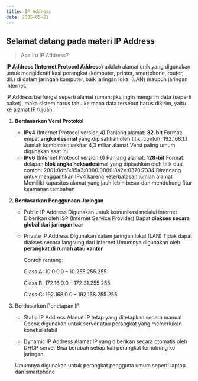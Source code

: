 ```yaml
---
title: IP Address
date: 2025-05-21
---
```

## Selamat datang pada materi IP Address
>Apa itu IP Address?
>
**IP Address (Internet Protocol Address)** adalah alamat unik yang digunakan untuk mengidentifikasi perangkat (komputer, printer, smartphone, router, dll.) di dalam jaringan komputer, baik jaringan lokal (LAN) maupun jaringan internet.

IP Address berfungsi seperti alamat rumah: jika ingin mengirim data (seperti paket), maka sistem harus tahu ke mana data tersebut harus dikirim, yaitu ke alamat IP tujuan.
>
1. **Berdasarkan Versi Protokol** <br>
    - **IPv4** (Internet Protocol version 4)
    Panjang alamat: **32-bit**
    Format: empat **angka desimal** yang dipisahkan oleh titik, contoh: 192.168.1.1
    Jumlah kombinasi: sekitar 4,3 miliar alamat
    Versi paling umum digunakan saat ini <br>
    - **IPv6** (Internet Protocol version 6)
    Panjang alamat: **128-bit**
    Format: delapan **blok angka heksadesimal** yang dipisahkan oleh titik dua, contoh: 2001:0db8:85a3:0000:0000:8a2e:0370:7334
    Dirancang untuk menggantikan IPv4 karena keterbatasan jumlah alamat
    Memiliki kapasitas alamat yang jauh lebih besar dan mendukung fitur keamanan tambahan

2. **Berdasarkan Penggunaan Jaringan**
    - Public IP Address
    Digunakan untuk komunikasi melalui internet
    Diberikan oleh ISP (Internet Service Provider)
    Dapat **diakses secara global dari jaringan luar**

    - Private IP Address
    Digunakan dalam jaringan lokal (LAN)
    Tidak dapat diakses secara langsung dari internet
    Umumnya digunakan oleh <strong>perangkat di rumah atau kantor</strong>

        Contoh rentang:

        Class A: 10.0.0.0 – 10.255.255.255

        Class B: 172.16.0.0 – 172.31.255.255

        Class C: 192.168.0.0 – 192.168.255.255

3. Berdasarkan Penetapan IP
    - Static IP Address
    Alamat IP tetap yang ditetapkan secara manual
    Cocok digunakan untuk server atau perangkat yang memerlukan koneksi stabil

    - Dynamic IP Address
    Alamat IP yang diberikan secara otomatis oleh DHCP server
    Bisa berubah setiap kali perangkat terhubung ke jaringan

    Umumnya digunakan untuk perangkat pengguna umum seperti laptop dan smartphone
<!-- > 
>Mau nlebih tau tentang DHCP?
>
<iframe width="750" height="350" 
  src="https://www.youtube.com/embed/e6-TaH5bkjo"
  title="DHCP" 
  frameborder="0" 
  allow="accelerometer; autoplay; clipboard-write; encrypted-media; gyroscope; picture-in-picture" 
  allowfullscreen>
</iframe> -->
<!-- >
<iframe width="750" height="350" 
  src="https://www.youtube.com/embed/l5vLxYrZAgA?start=239" 
  title="IP Addressing" 
  frameborder="0" 
  allow="accelerometer; autoplay; clipboard-write; encrypted-media; gyroscope; picture-in-picture" 
  allowfullscreen>
</iframe>

>
>Nah supaya kalian lebih paham bisa nonton video dari Mas NanangMRK -->
